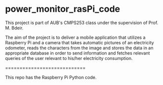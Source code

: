 # power_monitor_rasPi_code

This project is part of AUB's CMPS253 class under the supervision of Prof. M. Bdeir. 

The aim of the project is to deliver a mobile application that utilizes a Raspberry Pi and a camera that takes automatic pictures of an electricity odometer, reads the characters from the image and stores the data in an appropriate database in order to send information and fetches relevant queries of the user relevant to his/her electricity consumption. 


============================

This repo has the Raspberry Pi Python code.
